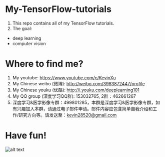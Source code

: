 # My-TensorFlow-tutorials
1. This repo contains all of my TensorFlow tutorials.
2. The goal:
  - deep learning
  - computer vision
  
# Where to find me?

1. My youtube: https://www.youtube.com/c/KevinXu
2. My Chinese weibo (微博): http://weibo.com/3983872447/profile
3. My Chinese youku (优酷): http://i.youku.com/deeplearning101
4. My QQ group (深度学习QQ群): 153032765,  2群：462661267
5. 深度学习&医学影像专群：499801285，本群是深度学习&医学影像专群，如有兴趣加入本群，请通过电子邮件申请。邮件内容应包含简单自我介绍和工作/研究方向等。请发送至：kevin28520@gmail.com

# Have fun!
![alt text](https://github.com/kevin28520/My-TensorFlow-tutorials/blob/master/01%20cats%20vs%20dogs/images/starry%20night%20dd3.jpg)

